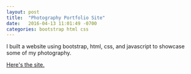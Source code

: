 ```yaml
---
layout: post
title:  "Photography Portfolio Site"
date:   2016-04-13 11:01:49 -0700
categories: bootstrap html css
---
```


I built a website using bootstrap, html, css, and javascript to showcase some of my photography.

[Here's the site.](/photo/)
